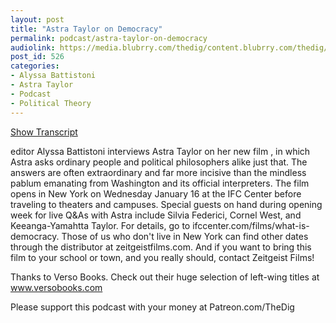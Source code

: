 ```yaml
---
layout: post
title: "Astra Taylor on Democracy"
permalink: podcast/astra-taylor-on-democracy
audiolink: https://media.blubrry.com/thedig/content.blubrry.com/thedig/The_Dig_-_EP_174_-_TaylorDemocracy.mp3
post_id: 526
categories: 
- Alyssa Battistoni
- Astra Taylor
- Podcast
- Political Theory
---
```


[Show Transcript](https://www.thedigradio.com/transcripts/transcript-astra-taylor-on-democracy/)


editor Alyssa Battistoni interviews Astra Taylor on her new film 
, in which Astra asks ordinary people and political philosophers alike just that. The answers are often extraordinary and far more incisive than the mindless pablum emanating from Washington and its official interpreters. The film opens in New York on Wednesday January 16 at the IFC Center before traveling to theaters and campuses. Special guests on hand during opening week for live Q&As with Astra include Silvia Federici, Cornel West, and Keeanga-Yamahtta Taylor. For details, go to ifccenter.com/films/what-is-democracy. Those of us who don't live in New York can find other dates through the distributor at zeitgeistfilms.com. And if you want to bring this film to your school or town, and you really should, contact Zeitgeist Films!

Thanks to Verso Books. Check out their huge selection of left-wing titles at www.versobooks.com

Please support this podcast with your money at Patreon.com/TheDig